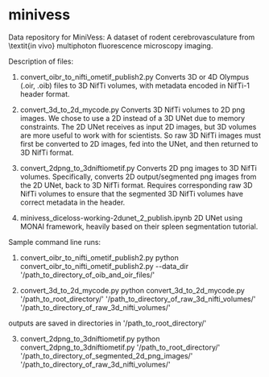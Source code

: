 # minivess

Data repository for MiniVess: A dataset of rodent cerebrovasculature from \textit{in vivo} multiphoton fluorescence microscopy imaging.

Description of files:
1. convert_oibr_to_nifti_ometif_publish2.py
Converts 3D or 4D Olympus (.oir, .oib) files to 3D NifTi volumes, with metadata encoded in NifTi-1 header format.

2. convert_3d_to_2d_mycode.py
Converts 3D NifTi volumes to 2D png images.
We chose to use a 2D instead of a 3D UNet due to memory constraints. 
The 2D UNet receives as input 2D images, but 3D volumes are more useful to work with for scientists.
So raw 3D NifTi images must first be converted to 2D images, fed into the UNet, and then returned to 3D NifTi format.

3. convert_2dpng_to_3dniftiometif.py
Converts 2D png images to 3D NifTi volumes. 
Specifically, converts 2D output/segmented png images from the 2D UNet, back to 3D NifTi format. 
Requires corresponding raw 3D NifTi volumes to ensure that the segmented 3D NifTi volumes have correct metadata in the header.

4. minivess_diceloss-working-2dunet_2_publish.ipynb
2D UNet using MONAI framework, heavily based on their spleen segmentation tutorial.


Sample command line runs:

1. convert_oibr_to_nifti_ometif_publish2.py
python convert_oibr_to_nifti_ometif_publish2.py --data_dir '/path_to_directory_of_oib_and_oir_files/'

2. convert_3d_to_2d_mycode.py
python convert_3d_to_2d_mycode.py '/path_to_root_directory/' '/path_to_directory_of_raw_3d_nifti_volumes/' '/path_to_directory_of_raw_3d_nifti_volumes/'

outputs are saved in directories in '/path_to_root_directory/' 

3. convert_2dpng_to_3dniftiometif.py
python convert_2dpng_to_3dniftiometif.py '/path_to_root_directory/' '/path_to_directory_of_segmented_2d_png_images/' '/path_to_directory_of_raw_3d_nifti_volumes/'

